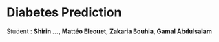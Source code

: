 # Diabetes Prediction

Student : **Shirin ...**, **Mattéo Eleouet**, **Zakaria Bouhia**, **Gamal Abdulsalam**

